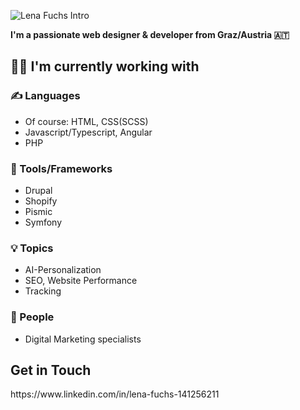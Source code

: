 ![Lena Fuchs Intro](https://user-images.githubusercontent.com/89584303/163538082-be9670c6-315d-4793-b9ec-af86a3a9d521.png)


<strong>I'm a passionate web designer & developer from Graz/Austria 🇦🇹 </strong>

<h2>👩‍💻 I'm currently working with</h2>
<h3> ✍ Languages</h3>
<ul>
  <li>Of course: HTML, CSS(SCSS)</li>
  <li>Javascript/Typescript, Angular</li>
  <li>PHP</li>
</ul>
<h3>🧩 Tools/Frameworks</h3>
<ul>
  <li>Drupal</li>
  <li>Shopify</li>
  <li>Pismic</li>
  <li>Symfony</li>
</ul>
<h3>💡 Topics</h3>
<ul>
  <li>AI-Personalization</li>
  <li>SEO, Website Performance</li>
  <li>Tracking</li>
</ul>
<h3>👭 People</h3>
<ul>
  <li>Digital Marketing specialists</li>
</ul>

<h2>Get in Touch</h2>
https://www.linkedin.com/in/lena-fuchs-141256211
